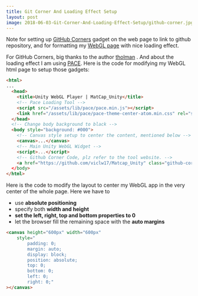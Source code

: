 ```yaml
---
title: Git Corner And Loading Effect Setup
layout: post
image: 2018-06-03-Git-Corner-And-Loading-Effect-Setup/github-corner.jpg
---
```


Note for setting up [GitHub Corners](http://tholman.com/github-corners/) gadget on the web page to link to github repository, and for  formatting my [WebGL page](http://viclw17.github.io/apps/WebGL/MatCap_demo/index.html) with nice loading effect.

For GitHub Corners, big thanks to the author [tholman](https://github.com/tholman/github-corners) . And about the loading effect I am using [PACE](http://github.hubspot.com/pace/docs/welcome/). Here is the code for modifying my WebGL html page to setup those gadgets:

``` html
<html>
...
  <head>
    <title>Unity WebGL Player | MatCap_Unity</title>
    <!-- Pace Loading Tool -->
    <script src="/assets/lib/pace/pace.min.js"></script>
    <link href="/assets/lib/pace/pace-theme-center-atom.min.css" rel="stylesheet">
  </head>
  <!-- Change body background to black -->
  <body style="background: #000">
    <!-- Canvas style setup to center the content, mentioned below -->   
    <canvas>...</canvas>
    <!-- Main Unity WebGL Widget -->
    <script>...</script>
    <!-- Github Corner Code, plz refer to the tool website. -->
    <a href="https://github.com/viclw17/Matcap_Unity" class="github-corner" ...
  </body>
</html>
```


Here is the code to modify the layout to center my WebGL app in the very center of the whole page. Here we have to

- use **absolute positioning**
- specify both **width and height**
- **set the left, right, top and bottom properties to 0**
- let the browser fill the remaining space with the **auto margins**

``` html
<canvas height="600px" width="600px"
    style="
        padding: 0;
        margin: auto;
        display: block;
        position: absolute;
        top: 0;
        bottom: 0;
        left: 0;
        right: 0;"
></canvas>
```
